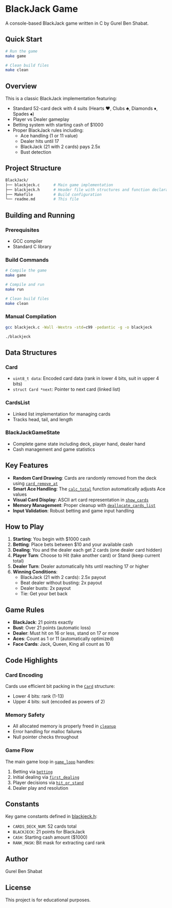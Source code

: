 # BlackJack Game

A console-based BlackJack game written in C by Gurel Ben Shabat.

## Quick Start

```bash
# Run the game
make game

# Clean build files
make clean
```

## Overview

This is a classic BlackJack implementation featuring:

- Standard 52-card deck with 4 suits (Hearts ♥, Clubs ♣, Diamonds ♦, Spades ♠)
- Player vs Dealer gameplay
- Betting system with starting cash of $1000
- Proper BlackJack rules including:
  - Ace handling (1 or 11 value)
  - Dealer hits until 17
  - BlackJack (21 with 2 cards) pays 2.5x
  - Bust detection

## Project Structure

```bash
BlackJack/
├── blackjeck.c      # Main game implementation
├── blackjeck.h      # Header file with structures and function declarations
├── Makefile         # Build configuration
└── readme.md        # This file
```

## Building and Running

### Prerequisites

- GCC compiler
- Standard C library

### Build Commands

```bash
# Compile the game
make game

# Compile and run
make run

# Clean build files
make clean
```

### Manual Compilation

```bash
gcc blackjeck.c -Wall -Wextra -std=c99 -pedantic -g -o blackjeck
```

```bash
./blackjeck
```

## Data Structures

### Card

- `uint8_t data`: Encoded card data (rank in lower 4 bits, suit in upper 4 bits)
- `struct Card *next`: Pointer to next card (linked list)

### CardsList

- Linked list implementation for managing cards
- Tracks head, tail, and length

### BlackJackGameState

- Complete game state including deck, player hand, dealer hand
- Cash management and game statistics

## Key Features

- **Random Card Drawing**: Cards are randomly removed from the deck using [`card_remove_at`](blackjeck.c)
- **Smart Ace Handling**: The [`calc_total`](blackjeck.c) function automatically adjusts Ace values
- **Visual Card Display**: ASCII art card representation in [`show_cards`](blackjeck.c)
- **Memory Management**: Proper cleanup with [`deallocate_cards_list`](blackjeck.c)
- **Input Validation**: Robust betting and game input handling

## How to Play

1. **Starting**: You begin with $1000 cash
2. **Betting**: Place bets between $10 and your available cash
3. **Dealing**: You and the dealer each get 2 cards (one dealer card hidden)
4. **Player Turn**: Choose to Hit (take another card) or Stand (keep current total)
5. **Dealer Turn**: Dealer automatically hits until reaching 17 or higher
6. **Winning Conditions**:
   - BlackJack (21 with 2 cards): 2.5x payout
   - Beat dealer without busting: 2x payout
   - Dealer busts: 2x payout
   - Tie: Get your bet back

## Game Rules

- **BlackJack**: 21 points exactly
- **Bust**: Over 21 points (automatic loss)
- **Dealer**: Must hit on 16 or less, stand on 17 or more
- **Aces**: Count as 1 or 11 (automatically optimized)
- **Face Cards**: Jack, Queen, King all count as 10

## Code Highlights

### Card Encoding

Cards use efficient bit packing in the [`Card`](blackjeck.h) structure:

- Lower 4 bits: rank (1-13)
- Upper 4 bits: suit (encoded as powers of 2)

### Memory Safety

- All allocated memory is properly freed in [`cleanup`](blackjeck.c)
- Error handling for malloc failures
- Null pointer checks throughout

### Game Flow

The main game loop in [`game_loop`](blackjeck.c) handles:

1. Betting via [`betting`](blackjeck.c)
2. Initial dealing via [`first_dealing`](blackjeck.c)
3. Player decisions via [`hit_or_stand`](blackjeck.c)
4. Dealer play and resolution

## Constants

Key game constants defined in [blackjeck.h](blackjeck.h):

- `CARDS_DECK_NUM`: 52 cards total
- `BLACKJECK`: 21 points for BlackJack
- `CASH`: Starting cash amount ($1000)
- `RANK_MASK`: Bit mask for extracting card rank

## Author

Gurel Ben Shabat

## License

This project is for educational purposes.
